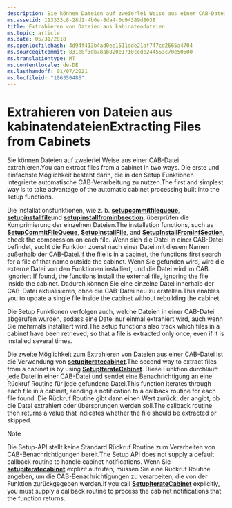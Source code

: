 ```yaml
---
description: Sie können Dateien auf zweierlei Weise aus einer CAB-Datei extrahieren. Die erste und einfachste Möglichkeit besteht darin, die in den Setup Funktionen integrierte automatische CAB-Verarbeitung zu nutzen.
ms.assetid: 113333c8-28d1-4b0e-8da4-0c94389d8038
title: Extrahieren von Dateien aus kabinatendateien
ms.topic: article
ms.date: 05/31/2018
ms.openlocfilehash: 4d94f413b4ad0ee1511dde21af747cd2665a4704
ms.sourcegitcommit: 831e8f3db78ab820e1710cede244553c70e50500
ms.translationtype: MT
ms.contentlocale: de-DE
ms.lasthandoff: 01/07/2021
ms.locfileid: "106350486"
---
```

# <a name="extracting-files-from-cabinets"></a><span data-ttu-id="26aa4-104">Extrahieren von Dateien aus kabinatendateien</span><span class="sxs-lookup"><span data-stu-id="26aa4-104">Extracting Files from Cabinets</span></span>

<span data-ttu-id="26aa4-105">Sie können Dateien auf zweierlei Weise aus einer CAB-Datei extrahieren.</span><span class="sxs-lookup"><span data-stu-id="26aa4-105">You can extract files from a cabinet in two ways.</span></span> <span data-ttu-id="26aa4-106">Die erste und einfachste Möglichkeit besteht darin, die in den Setup Funktionen integrierte automatische CAB-Verarbeitung zu nutzen.</span><span class="sxs-lookup"><span data-stu-id="26aa4-106">The first and simplest way is to take advantage of the automatic cabinet processing built into the setup functions.</span></span>

<span data-ttu-id="26aa4-107">Die Installationsfunktionen, wie z. b. [**setupcommitfilequeue**](/windows/desktop/api/Setupapi/nf-setupapi-setupcommitfilequeuea), [**setupinstallfile**](/windows/desktop/api/Setupapi/nf-setupapi-setupinstallfilea)und [**setupinstallfrominbsection**](/windows/desktop/api/Setupapi/nf-setupapi-setupinstallfrominfsectiona), überprüfen die Komprimierung der einzelnen Dateien.</span><span class="sxs-lookup"><span data-stu-id="26aa4-107">The installation functions, such as [**SetupCommitFileQueue**](/windows/desktop/api/Setupapi/nf-setupapi-setupcommitfilequeuea), [**SetupInstallFile**](/windows/desktop/api/Setupapi/nf-setupapi-setupinstallfilea), and [**SetupInstallFromInfSection**](/windows/desktop/api/Setupapi/nf-setupapi-setupinstallfrominfsectiona), check the compression on each file.</span></span> <span data-ttu-id="26aa4-108">Wenn sich die Datei in einer CAB-Datei befindet, sucht die Funktion zuerst nach einer Datei mit diesem Namen außerhalb der CAB-Datei.</span><span class="sxs-lookup"><span data-stu-id="26aa4-108">If the file is in a cabinet, the functions first search for a file of that name outside the cabinet.</span></span> <span data-ttu-id="26aa4-109">Wenn Sie gefunden wird, wird die externe Datei von den Funktionen installiert, und die Datei wird im CAB ignoriert.</span><span class="sxs-lookup"><span data-stu-id="26aa4-109">If found, the functions install the external file, ignoring the file inside the cabinet.</span></span> <span data-ttu-id="26aa4-110">Dadurch können Sie eine einzelne Datei innerhalb der CAB-Datei aktualisieren, ohne die CAB-Datei neu zu erstellen.</span><span class="sxs-lookup"><span data-stu-id="26aa4-110">This enables you to update a single file inside the cabinet without rebuilding the cabinet.</span></span>

<span data-ttu-id="26aa4-111">Die Setup Funktionen verfolgen auch, welche Dateien in einer CAB-Datei abgerufen wurden, sodass eine Datei nur einmal extrahiert wird, auch wenn Sie mehrmals installiert wird.</span><span class="sxs-lookup"><span data-stu-id="26aa4-111">The setup functions also track which files in a cabinet have been retrieved, so that a file is extracted only once, even if it is installed several times.</span></span>

<span data-ttu-id="26aa4-112">Die zweite Möglichkeit zum Extrahieren von Dateien aus einer CAB-Datei ist die Verwendung von [**setupiteratecabinet**](/windows/desktop/api/Setupapi/nf-setupapi-setupiteratecabineta).</span><span class="sxs-lookup"><span data-stu-id="26aa4-112">The second way to extract files from a cabinet is by using [**SetupIterateCabinet**](/windows/desktop/api/Setupapi/nf-setupapi-setupiteratecabineta).</span></span> <span data-ttu-id="26aa4-113">Diese Funktion durchläuft jede Datei in einer CAB-Datei und sendet eine Benachrichtigung an eine Rückruf Routine für jede gefundene Datei.</span><span class="sxs-lookup"><span data-stu-id="26aa4-113">This function iterates through each file in a cabinet, sending a notification to a callback routine for each file found.</span></span> <span data-ttu-id="26aa4-114">Die Rückruf Routine gibt dann einen Wert zurück, der angibt, ob die Datei extrahiert oder übersprungen werden soll.</span><span class="sxs-lookup"><span data-stu-id="26aa4-114">The callback routine then returns a value that indicates whether the file should be extracted or skipped.</span></span>

> [!Note]  
> <span data-ttu-id="26aa4-115">Die Setup-API stellt keine Standard Rückruf Routine zum Verarbeiten von CAB-Benachrichtigungen bereit.</span><span class="sxs-lookup"><span data-stu-id="26aa4-115">The Setup API does not supply a default callback routine to handle cabinet notifications.</span></span> <span data-ttu-id="26aa4-116">Wenn Sie [**setupiteratecabinet**](/windows/desktop/api/Setupapi/nf-setupapi-setupiteratecabineta) explizit aufrufen, müssen Sie eine Rückruf Routine angeben, um die CAB-Benachrichtigungen zu verarbeiten, die von der Funktion zurückgegeben werden.</span><span class="sxs-lookup"><span data-stu-id="26aa4-116">If you call [**SetupIterateCabinet**](/windows/desktop/api/Setupapi/nf-setupapi-setupiteratecabineta) explicitly, you must supply a callback routine to process the cabinet notifications that the function returns.</span></span>

 

 

 




